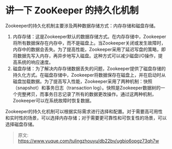 # 讲一下 ZooKeeper 的持久化机制

Zookeeper的持久化机制主要涉及两种数据存储方式：内存存储和磁盘存储。

1. 内存存储：这是Zookeeper默认的数据存储方式。在内存存储中，Zookeeper将所有数据保存在内存中，而不是磁盘上。当Zookeeper关闭或发生故障时，内存中的数据会丢失。为了提高性能，Zookeeper采用了延迟写盘的策略，即将数据先写入内存，再异步地写入磁盘。这种方式可以减少磁盘I/O操作，提高系统的响应速度。
2. 磁盘存储：为了解决内存存储数据丢失的问题，Zookeeper提供了磁盘存储的持久化方式。在磁盘存储中，Zookeeper将数据保存在磁盘上，并在启动时从磁盘加载数据。为了提高写入性能，Zookeeper采用了两种机制：快照（snapshot）和事务日志（transaction log）。快照是Zookeeper数据树的一个完整拷贝，而事务日志记录了所有的数据更改操作。通过这两种机制，Zookeeper可以在系统故障时恢复数据。

Zookeeper的持久化机制可以根据实际需求进行选择和配置。对于需要高可用性和实时性的场景，可以选择内存存储；对于需要更可靠性和可恢复性的场景，可以选择磁盘存储。


> 原文: <https://www.yuque.com/tulingzhouyu/db22bv/ugbio6opgz73qh7w>